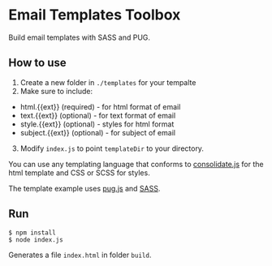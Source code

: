 # Email Templates Toolbox
Build email templates with SASS and PUG.

## How to use
1. Create a new folder in `./templates` for your tempalte
2. Make sure to include:
  - html.{{ext}} (required) - for html format of email
  - text.{{ext}} (optional) - for text format of email
  - style.{{ext}} (optional) - styles for html format
  - subject.{{ext}} (optional) - for subject of email
3. Modify `index.js` to point `templateDir` to your directory.

You can use any templating language that conforms to [consolidate.js](https://www.npmjs.com/package/consolidate) for the html template and CSS or SCSS for styles.

The template example uses [pug.js](https://pugjs.org) and [SASS](https://sass-lang.com).

## Run
```
$ npm install
$ node index.js
```

Generates a file `index.html` in folder `build`.
